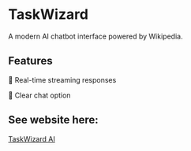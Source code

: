 
# TaskWizard

A modern AI chatbot interface powered by Wikipedia. 


## Features

💬 Real-time streaming responses

💬 Clear chat option


## See website here:
[TaskWizard AI](https://ilkaysen18.github.io/ai-chatbot/)
